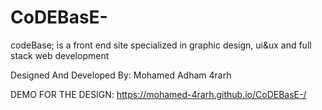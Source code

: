 # CoDEBasE-
codeBase; is a front end site specialized in graphic design, ui&ux and full stack web development

Designed And Developed By:
Mohamed Adham
4rarh

DEMO FOR THE DESIGN:
https://mohamed-4rarh.github.io/CoDEBasE-/
